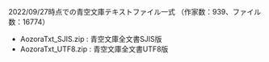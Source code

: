 2022/09/27時点での青空文庫テキストファイル一式
（作家数：939、ファイル数：16774）

- AozoraTxt_SJIS.zip : 青空文庫全文書SJIS版
- AozoraTxt_UTF8.zip : 青空文庫全文書UTF8版
